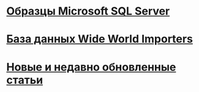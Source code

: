 # [Образцы Microsoft SQL Server](microsoft-sql-server-samples.md)
# [База данных Wide World Importers](../sample/world-wide-importers/overview.md)
# [Новые и недавно обновленные статьи](new-updated-sample.md)
